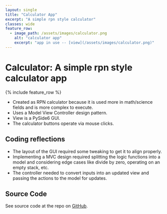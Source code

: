 ```yaml
---
layout: single
title: "Calculator App"
excerpt: "A simple rpn style calculator"
classes: wide
feature_row:
  - image_path: /assets/images/calculator.png
    alt: "calculator app"
    excerpt: "app in use -- [view](/assets/images/calculator.png)"
---
```


# Calculator: A simple rpn style calculator app

{% include feature_row %}

- Created as RPN calculator because it is used more in math/science fields and is more complex to execute.
- Uses a Model View Controller design pattern.
- View is a PySide6 GUI.
- The calculator buttons operate via mouse clicks.

## Coding reflections

- The layout of the GUI required some tweaking to get it to align properly.
- Implementing a MVC design required splitting the logic functions into a model and considering edge cases like divide by zero, operating on an empty stack, etc.
- The controller needed to convert inputs into an updated view and passing the actions to the model for updates.

## Source Code

See source code at the repo on <a href="https://github.com/stevebrauner/calculator">GitHub</a>.
